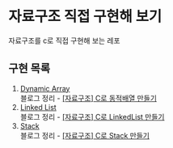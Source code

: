# 자료구조 직접 구현해 보기

자료구조를 c로 직접 구현해 보는 레포

## 구현 목록

1. [Dynamic Array](./dynamic_array/main.c)  
블로그 정리 - [[자료구조] C로 동적배열 만들기](https://k1a2.github.io/posts/dynamic-array/)
2. [Linked List](./linked_list/main.c)  
블로그 정리 - [[자료구조] C로 LinkedList 만들기](https://k1a2.github.io/posts/linked-list/)
2. [Stack](./stack/main.c)  
블로그 정리 - [[자료구조] C로 Stack 만들기](https://k1a2.github.io/posts/stack/)